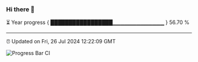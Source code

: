 ### Hi there 👋

⏳ Year progress { █████████████████▁▁▁▁▁▁▁▁▁▁▁▁▁ } 56.70 %

---

⏰ Updated on Fri, 26 Jul 2024 12:22:09 GMT

![Progress Bar CI](https://github.com/liununu/liununu/workflows/Progress%20Bar%20CI/badge.svg)
